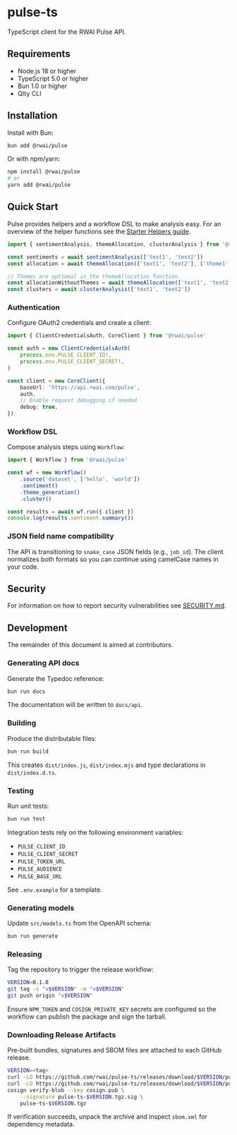 # pulse-ts

TypeScript client for the RWAI Pulse API.

## Requirements

- Node.js 18 or higher
- TypeScript 5.0 or higher
- Bun 1.0 or higher
- Qlty CLI

## Installation

Install with Bun:

```bash
bun add @rwai/pulse
```

Or with npm/yarn:

```bash
npm install @rwai/pulse
# or
yarn add @rwai/pulse
```

## Quick Start

Pulse provides helpers and a workflow DSL to make analysis easy. For an overview of the helper
functions see the [Starter Helpers guide](docs/starters.md).

```ts
import { sentimentAnalysis, themeAllocation, clusterAnalysis } from '@rwai/pulse'

const sentiments = await sentimentAnalysis(['text1', 'text2'])
const allocation = await themeAllocation(['text1', 'text2'], ['theme1', 'theme2'])

// Themes are optional in the themeAllocation function
const allocationWithoutThemes = await themeAllocation(['text1', 'text2'])
const clusters = await clusterAnalysis(['text1', 'text2'])
```

### Authentication

Configure OAuth2 credentials and create a client:

```ts
import { ClientCredentialsAuth, CoreClient } from '@rwai/pulse'

const auth = new ClientCredentialsAuth(
    process.env.PULSE_CLIENT_ID!,
    process.env.PULSE_CLIENT_SECRET!,
)

const client = new CoreClient({
    baseUrl: 'https://api.rwai.com/pulse',
    auth,
    // Enable request debugging if needed
    debug: true,
})
```

### Workflow DSL

Compose analysis steps using `Workflow`:

```ts
import { Workflow } from '@rwai/pulse'

const wf = new Workflow()
    .source('dataset', ['hello', 'world'])
    .sentiment()
    .theme_generation()
    .cluster()

const results = await wf.run({ client })
console.log(results.sentiment.summary())
```

### JSON field name compatibility

The API is transitioning to `snake_case` JSON fields (e.g., `job_id`). The client normalizes both
formats so you can continue using camelCase names in your code.

## Security

For information on how to report security vulnerabilities see [SECURITY.md](./SECURITY.md).

## Development

The remainder of this document is aimed at contributors.

### Generating API docs

Generate the Typedoc reference:

```bash
bun run docs
```

The documentation will be written to `docs/api`.

### Building

Produce the distributable files:

```bash
bun run build
```

This creates `dist/index.js`, `dist/index.mjs` and type declarations in `dist/index.d.ts`.

### Testing

Run unit tests:

```bash
bun run test
```

Integration tests rely on the following environment variables:

- `PULSE_CLIENT_ID`
- `PULSE_CLIENT_SECRET`
- `PULSE_TOKEN_URL`
- `PULSE_AUDIENCE`
- `PULSE_BASE_URL`

See `.env.example` for a template.

### Generating models

Update `src/models.ts` from the OpenAPI schema:

```bash
bun run generate
```

### Releasing

Tag the repository to trigger the release workflow:

```bash
VERSION=0.1.0
git tag -s "v$VERSION" -m "v$VERSION"
git push origin "v$VERSION"
```

Ensure `NPM_TOKEN` and `COSIGN_PRIVATE_KEY` secrets are configured so the workflow can publish the
package and sign the tarball.

### Downloading Release Artifacts

Pre-built bundles, signatures and SBOM files are attached to each GitHub release.

```bash
VERSION=<tag>
curl -LO https://github.com/rwai/pulse-ts/releases/download/$VERSION/pulse-ts-$VERSION.tgz
curl -LO https://github.com/rwai/pulse-ts/releases/download/$VERSION/pulse-ts-$VERSION.tgz.sig
cosign verify-blob --key cosign.pub \
    --signature pulse-ts-$VERSION.tgz.sig \
    pulse-ts-$VERSION.tgz
```

If verification succeeds, unpack the archive and inspect `sbom.xml` for dependency metadata.
